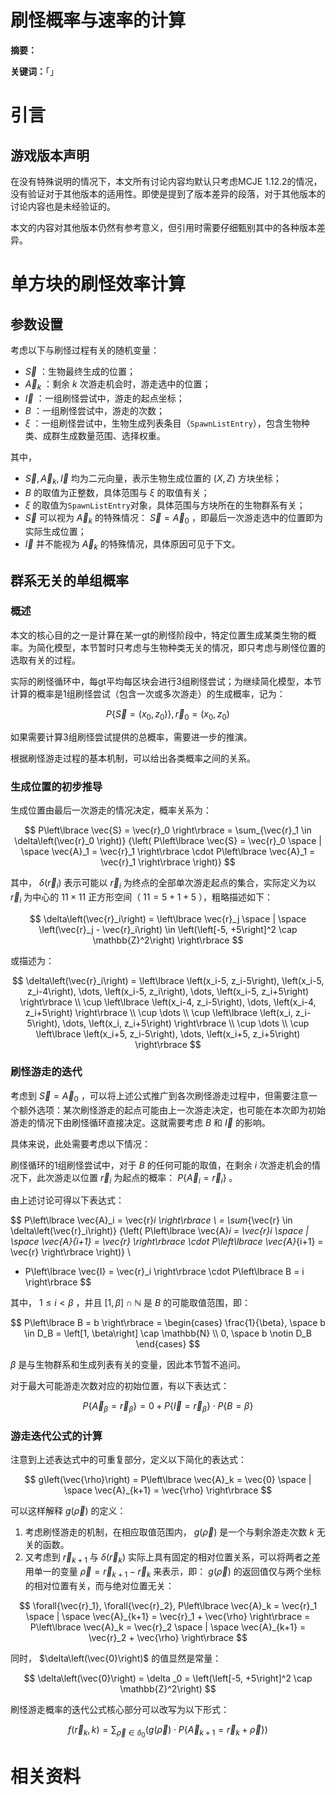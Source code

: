 # 刷怪概率与速率的计算

**摘要：**

**关键词：**「」

# **引言**

## **游戏版本声明**

在没有特殊说明的情况下，本文所有讨论内容均默认只考虑MCJE 1.12.2的情况，没有验证对于其他版本的适用性。即使是提到了版本差异的段落，对于其他版本的讨论内容也是未经验证的。

本文的内容对其他版本仍然有参考意义，但引用时需要仔细甄别其中的各种版本差异。

# **单方块的刷怪效率计算**

## **参数设置**

考虑以下与刷怪过程有关的随机变量：

- $\vec{S}$ ：生物最终生成的位置；
- $\vec{A}_k$ ：剩余 $k$ 次游走机会时，游走选中的位置；
- $\vec{I}$ ：一组刷怪尝试中，游走的起点坐标；
- $B$ ：一组刷怪尝试中，游走的次数；
- $\xi$ ：一组刷怪尝试中，生物生成列表条目（`SpawnListEntry`），包含生物种类、成群生成数量范围、选择权重。

其中，
- $\vec{S}, \vec{A}_k, \vec{I}$ 均为二元向量，表示生物生成位置的 $\left(X, Z\right)$ 方块坐标；
- $B$ 的取值为正整数，具体范围与 $\xi$ 的取值有关；
- $\xi$ 的取值为`SpawnListEntry`对象，具体范围与方块所在的生物群系有关；
- $\vec{S}$ 可以视为 $\vec{A}_k$ 的特殊情况： $\vec{S} = \vec{A}_0$ ，即最后一次游走选中的位置即为实际生成位置；
- $\vec{I}$ 并不能视为 $\vec{A}_k$ 的特殊情况，具体原因可见于下文。

## **群系无关的单组概率**

### **概述**

本文的核心目的之一是计算在某一gt的刷怪阶段中，特定位置生成某类生物的概率。为简化模型，本节暂时只考虑与生物种类无关的情况，即只考虑与刷怪位置的选取有关的过程。

实际的刷怪循环中，每gt平均每区块会进行3组刷怪尝试；为继续简化模型，本节计算的概率是1组刷怪尝试（包含一次或多次游走）的生成概率，记为：

$$ P\left\lbrace \vec{S} = \left(x_0, z_0\right) \right\rbrace,
\vec{r}_0 = \left(x_0, z_0\right) $$

如果需要计算3组刷怪尝试提供的总概率，需要进一步的推演。

根据刷怪游走过程的基本机制，可以给出各类概率之间的关系。

### **生成位置的初步推导**

生成位置由最后一次游走的情况决定，概率关系为：

$$ P\left\lbrace \vec{S} = \vec{r}_0 \right\rbrace 
= \sum_{\vec{r}_1 \in \delta\left(\vec{r}_0 \right)} {\left(
    P\left\lbrace \vec{S} = \vec{r}_0 \space | \space
    \vec{A}_1 = \vec{r}_1 \right\rbrace \cdot P\left\lbrace \vec{A}_1 = \vec{r}_1 \right\rbrace
\right)} $$

其中， $\delta\left(\vec{r}_i\right)$ 表示可能以 $\vec{r}_i$ 为终点的全部单次游走起点的集合，实际定义为以 $\vec{r}_i$ 为中心的 $11 \times 11$ 正方形空间（ $11 = 5 + 1 + 5$ ），粗略描述如下：

$$ \delta\left(\vec{r}_i\right) = \left\lbrace \vec{r}_j \space | \space
\left(\vec{r}_j - \vec{r}_i\right) \in
\left(\left[-5, +5\right]^2 \cap \mathbb{Z}^2\right) \right\rbrace $$

或描述为：

$$ \delta\left(\vec{r}_i\right) = \left\lbrace
\left(x_i-5, z_i-5\right), \left(x_i-5, z_i-4\right), \dots, \left(x_i-5, z_i\right), \dots, \left(x_i-5, z_i+5\right)
\right\rbrace \\
\cup \left\lbrace
\left(x_i-4, z_i-5\right), \dots, \left(x_i-4, z_i+5\right)
\right\rbrace \\
\cup \dots \\
\cup \left\lbrace
\left(x_i, z_i-5\right), \dots, \left(x_i, z_i+5\right)
\right\rbrace \\
\cup \dots \\
\cup \left\lbrace
\left(x_i+5, z_i-5\right), \dots, \left(x_i+5, z_i+5\right)
\right\rbrace $$

### **刷怪游走的迭代**

考虑到 $\vec{S} = \vec{A}_0$ ，可以将上述公式推广到各次刷怪游走过程中，但需要注意一个额外选项：某次刷怪游走的起点可能由上一次游走决定，也可能在本次即为初始游走的情况下由刷怪循环直接决定。这就需要考虑 $B$ 和 $\vec{I}$ 的影响。

具体来说，此处需要考虑以下情况：

刷怪循环的1组刷怪尝试中，对于 $B$ 的任何可能的取值，在剩余 $i$ 次游走机会的情况下，此次游走以位置 $\vec{r}_i$ 为起点的概率： $P\left\lbrace \vec{A}_i = \vec{r}_i \right\rbrace$ 。

由上述讨论可得以下表达式：

$$ P\left\lbrace \vec{A}_i = \vec{r}_i \right\rbrace \\
= \sum_{\vec{r} \in \delta\left(\vec{r}_i\right)} {\left(
    P\left\lbrace \vec{A}_i = \vec{r}_i \space | \space \vec{A}_{i+1} = \vec{r} \right\rbrace
    \cdot P\left\lbrace \vec{A}_{i+1} = \vec{r} \right\rbrace
\right)} \\
+ P\left\lbrace \vec{I} = \vec{r}_i \right\rbrace
\cdot P\left\lbrace B = i \right\rbrace $$

其中， $1 \leq i < \beta$ ，并且 $\left[1, \beta\right] \cap \mathbb{N}$ 是 $B$ 的可能取值范围，即：

$$ P\left\lbrace B = b \right\rbrace
= \begin{cases}
\frac{1}{\beta}, \space b \in D_B = \left[1, \beta\right] \cap \mathbb{N} \\
0, \space b \notin D_B
\end{cases} $$

$\beta$ 是与生物群系和生成列表有关的变量，因此本节暂不追问。

对于最大可能游走次数对应的初始位置，有以下表达式：

$$ P\left\lbrace \vec{A}_\beta = \vec{r}_\beta \right\rbrace 
= 0 + P\left\lbrace \vec{I} = \vec{r}_\beta \right\rbrace
\cdot P\left\lbrace B = \beta \right\rbrace $$

### **游走迭代公式的计算**

注意到上述表达式中的可重复部分，定义以下简化的表达式：

$$ g\left(\vec{\rho}\right)
= P\left\lbrace \vec{A}_k = \vec{0} \space | \space \vec{A}_{k+1} = \vec{\rho} \right\rbrace $$

可以这样解释 $g\left(\vec{\rho}\right)$ 的定义：
1. 考虑刷怪游走的机制，在相应取值范围内， $g\left(\vec{\rho}\right)$ 是一个与剩余游走次数 $k$ 无关的函数。
2. 又考虑到 $\vec{r}_{k+1}$ 与 $\delta\left(\vec{r}_k\right)$ 实际上具有固定的相对位置关系，可以将两者之差用单一的变量 $\vec{\rho} = \vec{r}_{k+1} - \vec{r}_k$ 来表示，即： $g\left(\vec{\rho}\right)$ 的返回值仅与两个坐标的相对位置有关，而与绝对位置无关：

$$ \forall{\vec{r}_1}, \forall{\vec{r}_2},
P\left\lbrace \vec{A}_k = \vec{r}_1 \space | \space \vec{A}_{k+1} = \vec{r}_1 + \vec{\rho} \right\rbrace
= P\left\lbrace \vec{A}_k = \vec{r}_2 \space | \space \vec{A}_{k+1} = \vec{r}_2 + \vec{\rho} \right\rbrace $$

同时， $\delta\left(\vec{0}\right)$ 的值显然是常量：

$$ \delta\left(\vec{0}\right) = \delta _0
= \left(\left[-5, +5\right]^2 \cap \mathbb{Z}^2\right) $$

刷怪游走概率的迭代公式核心部分可以改写为以下形式：

$$ f\left(\vec{r}_k, k\right)
= \sum_{\vec{\rho} \in \delta _0} {\left(
    g\left(\vec{\rho}\right)
    \cdot P\left\lbrace \vec{A}_{k+1} = \vec{r}_k + \vec{\rho} \right\rbrace
\right)} $$

# 相关资料


